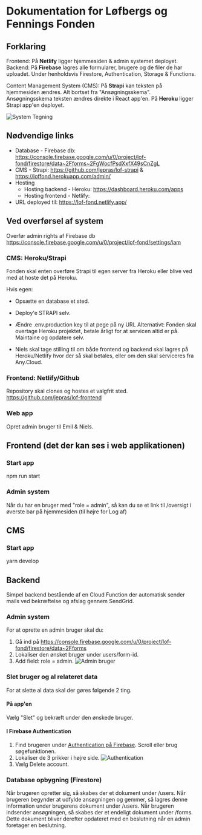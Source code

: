 # Dokumentation for Løfbergs og Fennings Fonden

## Forklaring

Frontend:
På **Netlify** ligger hjemmesiden & admin systemet deployet.
Backend:
På **Firebase** lagres alle formularer, brugere og de filer de har uploadet.
Under henholdsvis Firestore, Authentication, Storage & Functions.

Content Management System (CMS):
På **Strapi** kan teksten på hjemmesiden ændres. Alt bortset fra "Ansøgningsskema". Ansøgningsskema teksten ændres direkte i React app'en.
På **Heroku** ligger Strapi app'en deployet.

![System Tegning](./src/config/readme/lof-system.png 'Sammenhæng')

## Nødvendige links

- Database - Firebase db: https://console.firebase.google.com/u/0/project/lof-fond/firestore/data~2Fforms~2FgWocfPsdXxfX49sCnZgL
- CMS - Strapi: https://github.com/jepras/lof-strapi & https://loffond.herokuapp.com/admin/
- Hosting
  - Hosting backend - Heroku: https://dashboard.heroku.com/apps
  - Hosting frontend - Netlify:
- URL deployed til: https://lof-fond.netlify.app/

## Ved overførsel af system

Overfør admin rights af Firebase db
https://console.firebase.google.com/u/0/project/lof-fond/settings/iam

### CMS: Heroku/Strapi

Fonden skal enten overføre Strapi til egen server fra Heroku eller blive ved med at hoste det på Heroku.

Hvis egen:

- Opsætte en database et sted.
- Deploy'e STRAPI selv.
- Ændre .env.production key til at pege på ny URL
  Alternativt: Fonden skal overtage Heroku projektet, betale årligt for at servicen altid er på. Maintaine og opdatere selv.

- Niels skal tage stilling til om både frontend og backend skal lagres på Heroku/Netlify hvor der så skal betales, eller om den skal serviceres fra Any.Cloud.

### Frontend: Netlify/Github

Repository skal clones og hostes et valgfrit sted.
https://github.com/jepras/lof-frontend

### Web app

Opret admin bruger til Emil & Niels.

## Frontend (det der kan ses i web applikationen)

### Start app

npm run start

### Admin system

Når du har en bruger med "role = admin", så kan du se et link til /oversigt i øverste bar på hjemmesiden (til højre for Log af)

## CMS

### Start app

yarn develop

## Backend

Simpel backend bestående af en Cloud Function der automatisk sender mails ved bekræftelse og afslag gennem SendGrid.

### Admin system

For at oprette en admin bruger skal du:

1. Gå ind på https://console.firebase.google.com/u/0/project/lof-fond/firestore/data~2Fforms
2. Lokaliser den ønsket bruger under users/form-id.
3. Add field: role = admin.
   ![Admin bruger](./src/config/readme/admin-bruger.png)

### Slet bruger og al relateret data

For at slette al data skal der gøres følgende 2 ting.

#### På app'en

Vælg "Slet" og bekræft under den ønskede bruger.

#### I Firebase Authentication

1. Find brugeren under [Authentication på Firebase](https://console.firebase.google.com/u/0/project/lof-fond/authentication/users). Scroll eller brug søgefunktionen.
2. Lokaliser de 3 prikker i højre side.
   ![Authentication](./src/config/readme/authenticate-delete.png)
3. Vælg Delete account.

### Database opbygning (Firestore)

Når brugeren opretter sig, så skabes der et dokument under /users.
Når brugeren begynder at udfylde ansøgningen og gemmer, så lagres denne information under brugerens dokument under /users.
Når brugeren indsender ansøgningen, så skabes der et endeligt dokument under /forms.
Dette dokument bliver derefter opdateret med en beslutning når en admin foretager en beslutning.
